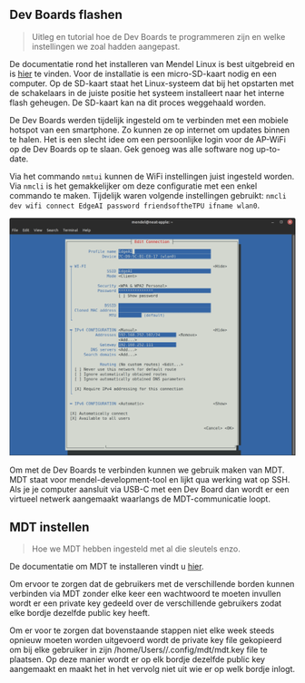 ## Dev Boards flashen

>Uitleg en tutorial hoe de Dev Boards te programmeren zijn en welke instellingen we zoal hadden aangepast.

De documentatie rond het installeren van Mendel Linux is best uitgebreid en is [hier](https://coral.ai/docs/dev-board/get-started/) te vinden. Voor de installatie is een micro-SD-kaart nodig en een computer. Op de SD-kaart staat het Linux-systeem dat bij het opstarten met de schakelaars in de juiste positie het systeem installeert naar het interne flash geheugen. De SD-kaart kan na dit proces weggehaald worden.

De Dev Boards werden tijdelijk ingesteld om te verbinden met een mobiele hotspot van een smartphone. Zo kunnen ze op internet om updates binnen te halen. Het is een slecht idee om een persoonlijke login voor de AP-WiFi op de Dev Boards op te slaan. Gek genoeg was alle software nog up-to-date.

Via het commando `nmtui` kunnen de WiFi instellingen juist ingesteld worden. Via `nmcli` is het gemakkelijker om deze configuratie met een enkel commando te maken. Tijdelijk waren volgende instellingen gebruikt: `nmcli dev wifi connect EdgeAI password friendsoftheTPU ifname wlan0`.

![nmtui instellingen](../assets/wifi-juist.png '`nmtui` instellingen')


Om met de Dev Boards te verbinden kunnen we gebruik maken van MDT. MDT staat voor mendel-development-tool en lijkt qua werking wat op SSH. Als je je computer aansluit via USB-C met een Dev Board dan wordt er een virtueel netwerk aangemaakt waarlangs de MDT-communicatie loopt.


## MDT instellen

>Hoe we MDT hebben ingesteld met al die sleutels enzo.

De documentatie om MDT te installeren vindt u [hier](https://coral.ai/docs/dev-board/get-started/#install-mdt).

Om ervoor te zorgen dat de gebruikers met de verschillende borden kunnen verbinden via MDT zonder elke keer een wachtwoord te moeten invullen wordt er een private key gedeeld over de verschillende gebruikers zodat elke bordje dezelfde public key heeft. 

Om er voor te zorgen dat bovenstaande stappen niet elke week steeds opnieuw moeten worden uitgevoerd wordt de private key file gekopieerd om bij elke gebruiker in zijn /home/Users/<naam>/.config/mdt/mdt.key file te plaatsen. Op deze manier wordt er op elk bordje dezelfde public key aangemaakt en maakt het in het vervolg niet uit wie er op welk bordje inlogt.
